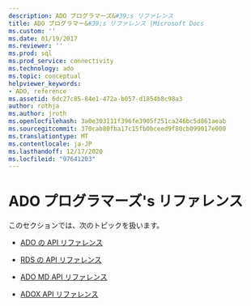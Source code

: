 ```yaml
---
description: ADO プログラマーズ&#39;s リファレンス
title: ADO プログラマー&#39;s リファレンス |Microsoft Docs
ms.custom: ''
ms.date: 01/19/2017
ms.reviewer: ''
ms.prod: sql
ms.prod_service: connectivity
ms.technology: ado
ms.topic: conceptual
helpviewer_keywords:
- ADO, reference
ms.assetid: 6dc27c85-84e1-472a-b057-d1854b8c98a3
author: rothja
ms.author: jroth
ms.openlocfilehash: 3a0e303111f396fe3905f251ca246bc5d861aeab
ms.sourcegitcommit: 370cab80fba17c15fb0bceed9f80cb099017e000
ms.translationtype: MT
ms.contentlocale: ja-JP
ms.lasthandoff: 12/17/2020
ms.locfileid: "97641203"
---
```

# <a name="ado-programmer39s-reference"></a>ADO プログラマーズ&#39;s リファレンス
このセクションでは、次のトピックを扱います。  
  
-   [ADO の API リファレンス](./ado-api/ado-api-reference.md)  
  
-   [RDS の API リファレンス](./rds-api/rds-api-reference.md)  
  
-   [ADO MD API リファレンス](./ado-md-api/ado-md-object-model.md)  
  
-   [ADOX API リファレンス](./adox-api/adox-object-model.md)
